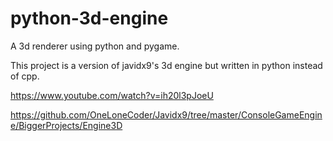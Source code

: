 # python-3d-engine
A 3d renderer using python and pygame.

This project is a version of javidx9's 3d engine but written in python instead of cpp.

https://www.youtube.com/watch?v=ih20l3pJoeU

https://github.com/OneLoneCoder/Javidx9/tree/master/ConsoleGameEngine/BiggerProjects/Engine3D
